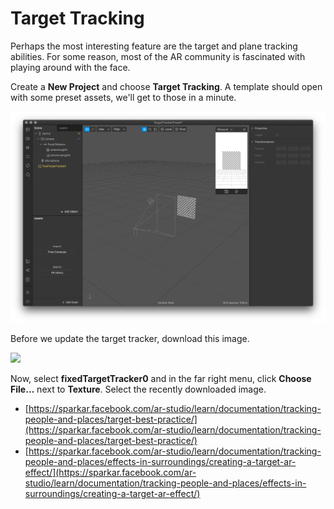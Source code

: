 # Target Tracking

Perhaps the most interesting feature are the target and plane tracking abilities. For some reason, most of the AR community is fascinated with playing around with the face.

Create a **New Project** and choose **Target Tracking**. A template should open with some preset assets, we'll get to those in a minute.

![](../../../.gitbook/assets/spark-target-tracker.png)

Before we update the target tracker, download this image.

![](https://scontent.fmmx1-1.fna.fbcdn.net/v/t39.2365-6/92625833_2650749201863298_7969923687358922752_n.png?_nc_cat=109&_nc_sid=ad8a9d&_nc_ohc=x0AQhJwLe78AX8GfJ0G&_nc_ht=scontent.fmmx1-1.fna&oh=31054a731b3dd92105eb7e2c2bef82cb&oe=5FA84741)

Now, select **fixedTargetTracker0** and in the far right menu, click **Choose File…** next to **Texture**. Select the recently downloaded image.



* ​[https://sparkar.facebook.com/ar-studio/learn/documentation/tracking-people-and-places/target-best-practice/](https://sparkar.facebook.com/ar-studio/learn/documentation/tracking-people-and-places/target-best-practice/)​
* ​[https://sparkar.facebook.com/ar-studio/learn/documentation/tracking-people-and-places/effects-in-surroundings/creating-a-target-ar-effect/](https://sparkar.facebook.com/ar-studio/learn/documentation/tracking-people-and-places/effects-in-surroundings/creating-a-target-ar-effect/)​




